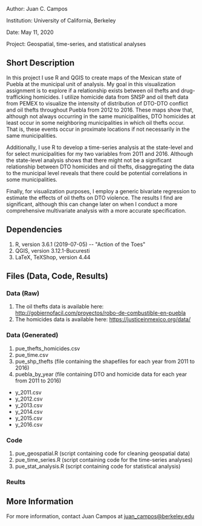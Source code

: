 Author: Juan C. Campos

Institution: University of California, Berkeley

Date: May 11, 2020

Project: Geospatial, time-series, and statistical analyses

## Short Description

In this project I use R and QGIS to create maps of the Mexican state of Puebla at the municipal unit of analysis.  My goal in this visualization assignment is to explore if a relationship exists between oil thefts and drug-trafficking homicides.  I utilize homicide data from SNSP and oil theft data from PEMEX to visualize the intensity of distribution of DTO-DTO conflict and oil thefts throughout Puebla from 2012 to 2016.  These maps show that, although not always occurring in the same municipalities, DTO homicides at least occur in some neighboring municipalities in which oil thefts occur.  That is, these events occur in proximate locations if not necessarily in the same municipalities.

Additionally, I use R to develop a time-series analysis at the state-level and for select municipalities for my two variables from 2011 and 2016.  Although the state-level analysis shows that there might not be a significant relationship between DTO homicides and oil thefts, disaggregating the data to the municipal level reveals that there could be potential correlations in some municipalities.  

Finally, for visualization purposes, I employ a generic bivariate regression to estimate the effects of oil thefts on DTO violence.  The results I find are significant, although this can change later on when I conduct a more comprehensive multivariate analysis with a more accurate specification.

## Dependencies

1. R, version 3.6.1 (2019-07-05) -- "Action of the Toes"
2. QGIS, version 3.12.1-Bucuresti
3. LaTeX, TeXShop, version 4.44

## Files (Data, Code, Results)

### Data (Raw)

1. The oil thefts data is available here: http://gobiernofacil.com/proyectos/robo-de-combustible-en-puebla 
2. The homicides data is available here: https://justiceinmexico.org/data/ 

### Data (Generated)

1.	pue_thefts_homicides.csv
2.	pue_time.csv
3.	pue_shp_thefts (file containing the shapefiles for each year from 2011 to 2016)
4.	puebla_by_year (file containing DTO and homicide data for each year from 2011 to 2016)
  - y_2011.csv
  - y_2012.csv
  - y_2013.csv
  - y_2014.csv
  - y_2015.csv
  - y_2016.csv

### Code

1. pue_geospatial.R (script containing code for cleaning geospatial data)
2. pue_time_series.R (script containing code for the time-series analyses)
3. pue_stat_analysis.R (script containing code for statistical analysis)

### Reults


## More Information

For more information, contact Juan Campos at juan_campos@berkeley.edu

